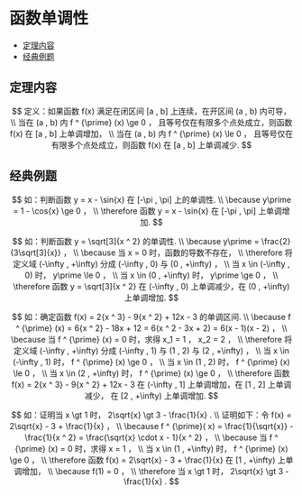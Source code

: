 # 函数单调性

* [定理内容](#定理内容)
* [经典例题](#经典例题)

## 定理内容

$$
定义：如果函数 f(x) 满足在闭区间 [a , b] 上连续，在开区间 (a , b) 内可导，
\\
当在 (a , b) 内 f ^ {\prime} (x) \ge 0 ， 且等号仅在有限多个点处成立，则函数 f(x) 在 [a , b] 上单调增加，
\\
当在 (a , b) 内 f ^ {\prime} (x) \le 0 ， 且等号仅在有限多个点处成立，则函数 f(x) 在 [a , b] 上单调减少.
$$

## 经典例题

$$
如：判断函数 y = x - \sin{x} 在 [-\pi , \pi] 上的单调性.
\\
\because y\prime = 1 - \cos{x} \ge 0 ，
\\
\therefore 函数 y = x - \sin{x} 在 [-\pi , \pi] 上单调增加.
$$

$$
如：判断函数 y = \sqrt[3]{x ^ 2} 的单调性.
\\
\because y\prime = \frac{2}{3\sqrt[3]{x}} ，
\\
\because 当 x = 0 时，函数的导数不存在，
\\
\therefore 将定义域 (-\infty , +\infty) 分成 (-\infty , 0) 与 (0 , +\infty) ，
\\
当 x \in (-\infty , 0) 时， y\prime \le 0 ，
\\
当 x \in (0 , +\infty) 时， y\prime \ge 0 ，
\\
\therefore 函数 y = \sqrt[3]{x ^ 2} 在 (-\infty , 0) 上单调减少，在 (0 , +\infty) 上单调增加.
$$

$$
如：确定函数 f(x) = 2{x ^ 3} - 9{x ^ 2} + 12x - 3 的单调区间.
\\
\because f ^ {\prime} (x) = 6{x ^ 2} - 18x + 12 = 6(x ^ 2 - 3x + 2) = 6(x - 1)(x - 2) ，
\\
\because 当 f ^ {\prime} (x) = 0 时，求得 x_1 = 1 ， x_2 = 2 ，
\\
\therefore 将定义域 (-\infty , +\infty) 分成 (-\infty , 1) 与 (1 , 2) 与 (2 , +\infty) ，
\\
当 x \in (-\infty , 1) 时， f ^ {\prime} (x) \ge 0 ，
\\
当 x \in (1 , 2) 时， f ^ {\prime} (x) \le 0 ，
\\
当 x \in (2 , +\infty) 时， f ^ {\prime} (x) \ge 0 ，
\\
\therefore 函数 f(x) = 2{x ^ 3} - 9{x ^ 2} + 12x - 3 在 (-\infty , 1] 上单调增加，在 [1 , 2] 上单调减少， 在 [2 , +\infty) 上单调增加.
$$

$$
如：证明当 x \gt 1 时， 2\sqrt{x} \gt 3 - \frac{1}{x} .
\\
证明如下：令 f(x) = 2\sqrt{x} - 3 + \frac{1}{x} ，
\\
\because f ^ {\prime}( x) = \frac{1}{\sqrt{x}} - \frac{1}{x ^ 2} = \frac{\sqrt{x} \cdot x - 1}{x ^ 2} ，
\\
\because 当 f ^ {\prime} (x) = 0 时，求得 x = 1 ，
\\
当 x \in (1 , +\infty) 时， f ^ {\prime} (x) \ge 0 ，
\\
\therefore 函数 f(x) = 2\sqrt{x} - 3 + \frac{1}{x} 在 [1 , +\infty) 上单调增加，
\\
\because f(1) = 0 ，
\\
\therefore 当 x \gt 1 时， 2\sqrt{x} \gt 3 - \frac{1}{x} .
$$



